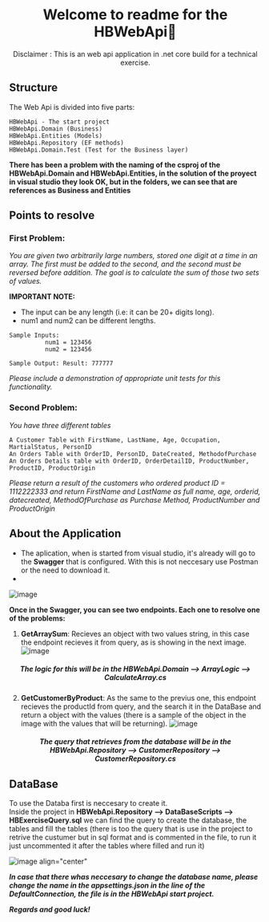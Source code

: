 <h1 align="center">Welcome to readme for the HBWebApi👋</h1>

<p align="center"> Disclaimer : This is an web api application in .net core build for a technical exercise.</p>

## Structure
The Web Api is divided into five parts:

```
HBWebApi - The start project
HBWebApi.Domain (Business)
HBWebApi.Entities (Models) 
HBWebApi.Repository (EF methods) 
HBWebApi.Domain.Test (Test for the Business layer)
```
 **There has been a problem with the naming of the csproj of the HBWebApi.Domain and HBWebApi.Entities, in the solution of the proyect in visual studio they look OK, but in the folders, we can see that are references as Business and Entities**
 
## Points to resolve
 
 ### First Problem:
 
 *You are given two arbitrarily large numbers, stored one digit at a time in an array.
The first must be added to the second, and the second must be reversed before addition.
The goal is to calculate the sum of those two sets of values.*

**IMPORTANT NOTE:**

- The input can be any length (i.e: it can be 20+ digits long).
- num1 and num2 can be different lengths.
```
Sample Inputs:
          num1 = 123456 
          num2 = 123456
```

```
Sample Output: Result: 777777
```
*Please include a demonstration of appropriate unit tests for this functionality.*

 ### Second Problem: 
 *You have three different tables*
```
A Customer Table with FirstName, LastName, Age, Occupation, MartialStatus, PersonID
An Orders Table with OrderID, PersonID, DateCreated, MethodofPurchase
An Orders Details table with OrderID, OrderDetailID, ProductNumber, ProductID, ProductOrigin
```
*Please return a result of the customers who ordered product ID = 1112222333 and return FirstName and LastName as full name, age, orderid, datecreated, MethodOfPurchase as Purchase Method, ProductNumber and ProductOrigin*

## About the Application

- The aplication, when is started from visual studio, it's already will go to the **Swagger** that is configured. With this is not neccesary use Postman or the need to download it.
- 
![image](https://user-images.githubusercontent.com/29278519/154650810-883ef5d2-dbdc-4698-84ff-f4f56a3346ab.png)

**Once in the Swagger, you can see two endpoints. Each one to resolve one of the problems:**
 1. **GetArraySum**: Recieves an object with two values string, in this case the endpoint recieves it from query, as is showing in the next image. 
  ![image](https://user-images.githubusercontent.com/29278519/154651282-2c329303-5e4a-4a3a-b1be-9c1b43b00b33.png)
  <h5 align="center">The logic for this will be in the HBWebApi.Domain --> ArrayLogic --> CalculateArray.cs</h5>
  
 2. **GetCustomerByProduct**: As the same to the previus one, this endpoint recieves the productId from query, and the search it in the DataBase and return a object with the values (there is a sample of the object in the image with the values that will be returning).
 ![image](https://user-images.githubusercontent.com/29278519/154652235-a1539035-82c2-4061-9ac0-af6410fccb4f.png)
<h5 align="center">The query that retrieves from the database will be in the HBWebApi.Repository --> CustomerRepository --> CustomerRepository.cs</h5>

## DataBase
To use the Databa first is neccesary to create it. <br />
Inside the project in **HBWebApi.Repository --> DataBaseScripts --> HBExerciseQuery.sql** we can find the query to create the database, the tables and fill the tables (there is too the query that is use in the project to retrive the custumer but in sql format and is commented in the file, to run it just uncommented it after the tables where filled and run it)
<br />

![image align="center"](https://user-images.githubusercontent.com/29278519/154654233-4051db29-160b-4874-85da-1a8c60ed0020.png)
<br />

***In case that there whas neccesary to change the database name, please change the name in the appsettings.json in the line of the DefaultConnection, the file is in the HBWebApi start project.***

***Regards and good luck!***
